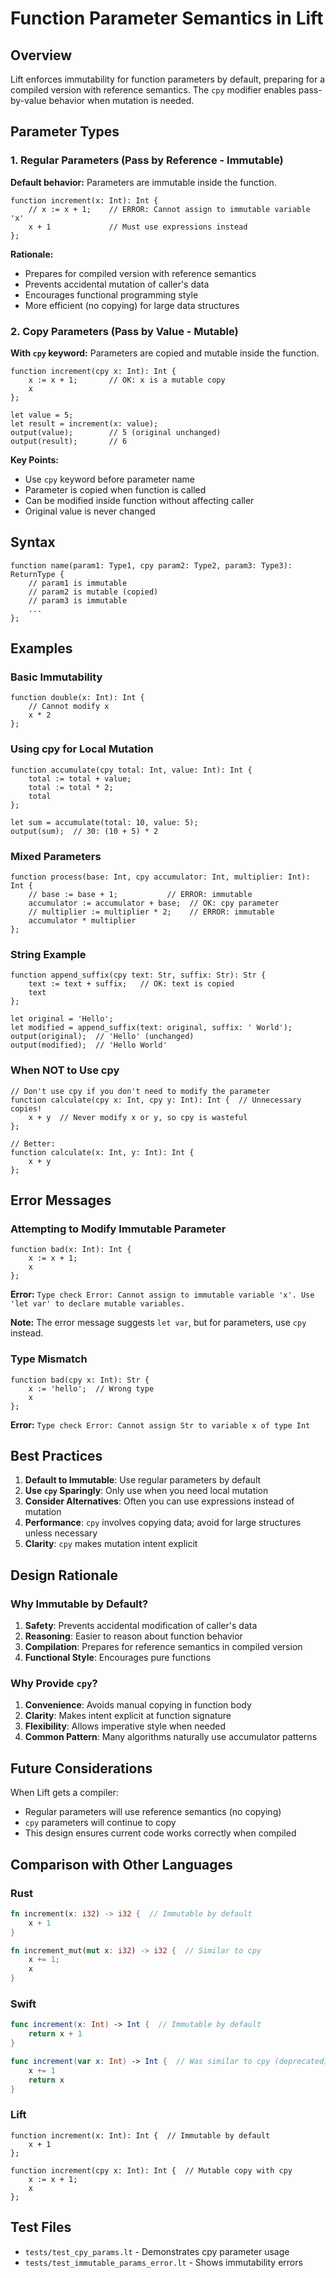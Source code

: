 # Function Parameter Semantics in Lift

## Overview

Lift enforces immutability for function parameters by default, preparing for a compiled version with reference semantics. The `cpy` modifier enables pass-by-value behavior when mutation is needed.

## Parameter Types

### 1. Regular Parameters (Pass by Reference - Immutable)

**Default behavior:** Parameters are immutable inside the function.

```lift
function increment(x: Int): Int {
    // x := x + 1;    // ERROR: Cannot assign to immutable variable 'x'
    x + 1             // Must use expressions instead
};
```

**Rationale:**
- Prepares for compiled version with reference semantics
- Prevents accidental mutation of caller's data
- Encourages functional programming style
- More efficient (no copying) for large data structures

### 2. Copy Parameters (Pass by Value - Mutable)

**With `cpy` keyword:** Parameters are copied and mutable inside the function.

```lift
function increment(cpy x: Int): Int {
    x := x + 1;       // OK: x is a mutable copy
    x
};

let value = 5;
let result = increment(x: value);
output(value);        // 5 (original unchanged)
output(result);       // 6
```

**Key Points:**
- Use `cpy` keyword before parameter name
- Parameter is copied when function is called
- Can be modified inside function without affecting caller
- Original value is never changed

## Syntax

```lift
function name(param1: Type1, cpy param2: Type2, param3: Type3): ReturnType {
    // param1 is immutable
    // param2 is mutable (copied)
    // param3 is immutable
    ...
};
```

## Examples

### Basic Immutability

```lift
function double(x: Int): Int {
    // Cannot modify x
    x * 2
};
```

### Using cpy for Local Mutation

```lift
function accumulate(cpy total: Int, value: Int): Int {
    total := total + value;
    total := total * 2;
    total
};

let sum = accumulate(total: 10, value: 5);
output(sum);  // 30: (10 + 5) * 2
```

### Mixed Parameters

```lift
function process(base: Int, cpy accumulator: Int, multiplier: Int): Int {
    // base := base + 1;           // ERROR: immutable
    accumulator := accumulator + base;  // OK: cpy parameter
    // multiplier := multiplier * 2;    // ERROR: immutable
    accumulator * multiplier
};
```

### String Example

```lift
function append_suffix(cpy text: Str, suffix: Str): Str {
    text := text + suffix;   // OK: text is copied
    text
};

let original = 'Hello';
let modified = append_suffix(text: original, suffix: ' World');
output(original);  // 'Hello' (unchanged)
output(modified);  // 'Hello World'
```

### When NOT to Use cpy

```lift
// Don't use cpy if you don't need to modify the parameter
function calculate(cpy x: Int, cpy y: Int): Int {  // Unnecessary copies!
    x + y  // Never modify x or y, so cpy is wasteful
};

// Better:
function calculate(x: Int, y: Int): Int {
    x + y
};
```

## Error Messages

### Attempting to Modify Immutable Parameter

```lift
function bad(x: Int): Int {
    x := x + 1;
    x
};
```

**Error:** `Type check Error: Cannot assign to immutable variable 'x'. Use 'let var' to declare mutable variables.`

**Note:** The error message suggests `let var`, but for parameters, use `cpy` instead.

### Type Mismatch

```lift
function bad(cpy x: Int): Str {
    x := 'hello';  // Wrong type
    x
};
```

**Error:** `Type check Error: Cannot assign Str to variable x of type Int`

## Best Practices

1. **Default to Immutable**: Use regular parameters by default
2. **Use `cpy` Sparingly**: Only use when you need local mutation
3. **Consider Alternatives**: Often you can use expressions instead of mutation
4. **Performance**: `cpy` involves copying data; avoid for large structures unless necessary
5. **Clarity**: `cpy` makes mutation intent explicit

## Design Rationale

### Why Immutable by Default?

1. **Safety**: Prevents accidental modification of caller's data
2. **Reasoning**: Easier to reason about function behavior
3. **Compilation**: Prepares for reference semantics in compiled version
4. **Functional Style**: Encourages pure functions

### Why Provide `cpy`?

1. **Convenience**: Avoids manual copying in function body
2. **Clarity**: Makes intent explicit at function signature
3. **Flexibility**: Allows imperative style when needed
4. **Common Pattern**: Many algorithms naturally use accumulator patterns

## Future Considerations

When Lift gets a compiler:
- Regular parameters will use reference semantics (no copying)
- `cpy` parameters will continue to copy
- This design ensures current code works correctly when compiled

## Comparison with Other Languages

### Rust
```rust
fn increment(x: i32) -> i32 {  // Immutable by default
    x + 1
}

fn increment_mut(mut x: i32) -> i32 {  // Similar to cpy
    x += 1;
    x
}
```

### Swift
```swift
func increment(x: Int) -> Int {  // Immutable by default
    return x + 1
}

func increment(var x: Int) -> Int {  // Was similar to cpy (deprecated)
    x += 1
    return x
}
```

### Lift
```lift
function increment(x: Int): Int {  // Immutable by default
    x + 1
};

function increment(cpy x: Int): Int {  // Mutable copy with cpy
    x := x + 1;
    x
};
```

## Test Files

- `tests/test_cpy_params.lt` - Demonstrates cpy parameter usage
- `tests/test_immutable_params_error.lt` - Shows immutability errors
